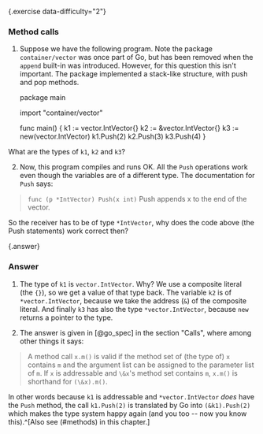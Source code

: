 {.exercise data-difficulty="2"}
### Method calls
1. Suppose we have the following
program. Note the package `container/vector` was once part
of Go, but has been removed when the `append` built-in was introduced.
However, for this question this isn't important. The package implemented
a stack-like structure, with push and pop methods.

    package main

    import "container/vector"

    func main() {
            k1 := vector.IntVector{}
            k2 := &vector.IntVector{}
            k3 := new(vector.IntVector)
            k1.Push(2)
            k2.Push(3)
            k3.Push(4)
    }

What are the types of `k1`, `k2` and `k3`?

2. Now, this program compiles and runs OK. All the `Push`
operations work even though the variables are of a different type. The
documentation for `Push` says:

> `func (p *IntVector) Push(x int)`
> Push appends x to the end of the vector.

So the receiver has to be of type `*IntVector`, why does the code
above (the Push statements) work correct then?


{.answer}
### Answer
1. The type of `k1` is `vector.IntVector`. Why? We use
a composite literal (the `{}`), so we get a value of that type
back. The variable `k2` is of `*vector.IntVector`, because we
take the address (`&`) of the composite literal. And finally
`k3` has also the type `*vector.IntVector`, because `new`
returns a pointer to the type.

2. The answer is given in [@go_spec] in the section "Calls",
where among other things it says:

> A method call `x.m()` is valid if the method set of (the type of)
> `x`
> contains `m` and the argument list can be assigned to the parameter list
> of `m`. If `x` is addressable and `\&x`'s method set
> contains `m`, `x.m()` is shorthand for `(\&x).m()`.

In other words because `k1` is addressable and
`*vector.IntVector` *does* have the `Push` method, the
call `k1.Push(2)` is translated by Go into
`(&k1).Push(2)` which makes the type system happy again (and
you too -- now you know this).^[Also see (#methods) in this chapter.]
